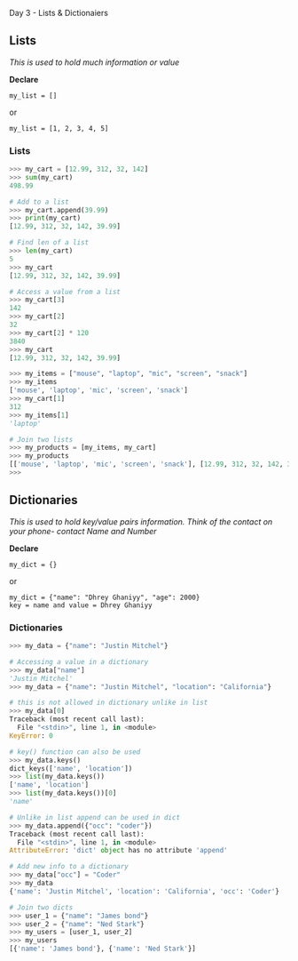 Day 3 - Lists & Dictionaiers

## Lists 
_This is used to hold much information or value_

__Declare__
```
my_list = []
```
or
```
my_list = [1, 2, 3, 4, 5]
```


### Lists
```python
>>> my_cart = [12.99, 312, 32, 142]
>>> sum(my_cart)
498.99

# Add to a list
>>> my_cart.append(39.99)
>>> print(my_cart)
[12.99, 312, 32, 142, 39.99]

# Find len of a list
>>> len(my_cart)
5
>>> my_cart
[12.99, 312, 32, 142, 39.99]

# Access a value from a list
>>> my_cart[3]
142
>>> my_cart[2]
32
>>> my_cart[2] * 120
3840
>>> my_cart
[12.99, 312, 32, 142, 39.99]

>>> my_items = ["mouse", "laptop", "mic", "screen", "snack"]
>>> my_items
['mouse', 'laptop', 'mic', 'screen', 'snack']
>>> my_cart[1]
312
>>> my_items[1]
'laptop'

# Join two lists
>>> my_products = [my_items, my_cart]
>>> my_products
[['mouse', 'laptop', 'mic', 'screen', 'snack'], [12.99, 312, 32, 142, 39.99]]
>>> 
```

## Dictionaries
_This is used to hold key/value pairs information. Think of the contact on your phone- contact Name and Number_

__Declare__
```
my_dict = {}
```
or
```
my_dict = {"name": "Dhrey Ghaniyy", "age": 2000}
key = name and value = Dhrey Ghaniyy
```
### Dictionaries
```python
>>> my_data = {"name": "Justin Mitchel"}

# Accessing a value in a dictionary
>>> my_data["name"]
'Justin Mitchel'
>>> my_data = {"name": "Justin Mitchel", "location": "California"}

# this is not allowed in dictionary unlike in list
>>> my_data[0]
Traceback (most recent call last):
  File "<stdin>", line 1, in <module>
KeyError: 0

# key() function can also be used
>>> my_data.keys()
dict_keys(['name', 'location'])
>>> list(my_data.keys())
['name', 'location']
>>> list(my_data.keys())[0]
'name'

# Unlike in list append can be used in dict
>>> my_data.append({"occ": "coder"})
Traceback (most recent call last):
  File "<stdin>", line 1, in <module>
AttributeError: 'dict' object has no attribute 'append'

# Add new info to a dictionary
>>> my_data["occ"] = "Coder"
>>> my_data
{'name': 'Justin Mitchel', 'location': 'California', 'occ': 'Coder'}

# Join two dicts
>>> user_1 = {"name": "James bond"}
>>> user_2 = {"name": "Ned Stark"}
>>> my_users = [user_1, user_2]
>>> my_users
[{'name': 'James bond'}, {'name': 'Ned Stark'}]
```